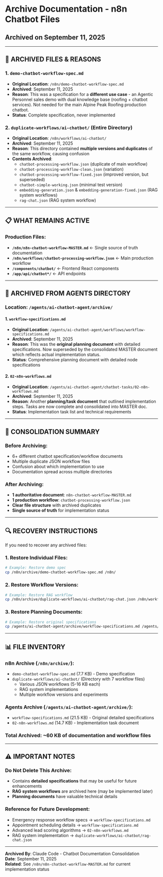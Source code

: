 # Archive Documentation - n8n Chatbot Files
## Archived on September 11, 2025

---

## 📁 **ARCHIVED FILES & REASONS**

### **1. `demo-chatbot-workflow-spec.md`**
- **Original Location**: `/n8n/demo-chatbot-workflow-spec.md`
- **Archived**: September 11, 2025
- **Reason**: This was a specification for a **different use case** - an Agentic Personnel sales demo with dual knowledge base (roofing + chatbot services). Not needed for the main Alpine Peak Roofing production chatbot.
- **Status**: Complete specification, never implemented

### **2. `duplicate-workflows/ai-chatbot/` (Entire Directory)**
- **Original Location**: `/n8n/workflows/ai-chatbot/`
- **Archived**: September 11, 2025
- **Reason**: This directory contained **multiple versions and duplicates** of the same workflow, causing confusion
- **Contents Archived**:
  - `chatbot-processing-workflow.json` (duplicate of main workflow)
  - `chatbot-processing-workflow-clean.json` (variation)
  - `chatbot-processing-workflow-fixed.json` (improved version, but superseded)
  - `chatbot-simple-working.json` (minimal test version)
  - `embedding-generation.json` & `embedding-generation-fixed.json` (RAG system workflows)
  - `rag-chat.json` (RAG system workflow)

---

## 📋 **WHAT REMAINS ACTIVE**

### **Production Files**:
- **`/n8n/n8n-chatbot-workflow-MASTER.md`** ← Single source of truth documentation
- **`/n8n/workflows/chatbot-processing-workflow.json`** ← Main production workflow
- **`/components/chatbot/`** ← Frontend React components  
- **`/app/api/chatbot*/`** ← API endpoints

---

## 🔄 **ARCHIVED FROM AGENTS DIRECTORY**

### **Location**: `/agents/ai-chatbot-agent/archive/`

#### **1. `workflow-specifications.md`**
- **Original Location**: `/agents/ai-chatbot-agent/workflows/workflow-specifications.md`
- **Archived**: September 11, 2025
- **Reason**: This was the **original planning document** with detailed specifications. Now superseded by the consolidated MASTER document which reflects actual implementation status.
- **Status**: Comprehensive planning document with detailed node specifications

#### **2. `02-n8n-workflows.md`**
- **Original Location**: `/agents/ai-chatbot-agent/chatbot-tasks/02-n8n-workflows.md`  
- **Archived**: September 11, 2025
- **Reason**: Another **planning/task document** that outlined implementation steps. Tasks are now complete and consolidated into MASTER doc.
- **Status**: Implementation task list and technical requirements

---

## 🎯 **CONSOLIDATION SUMMARY**

### **Before Archiving**:
- 6+ different chatbot specification/workflow documents
- Multiple duplicate JSON workflow files
- Confusion about which implementation to use
- Documentation spread across multiple directories

### **After Archiving**:
- **1 authoritative document**: `n8n-chatbot-workflow-MASTER.md`
- **1 production workflow**: `chatbot-processing-workflow.json`
- **Clear file structure** with archived duplicates
- **Single source of truth** for implementation status

---

## 🔍 **RECOVERY INSTRUCTIONS**

If you need to recover any archived files:

### **1. Restore Individual Files**:
```bash
# Example: Restore demo spec
cp /n8n/archive/demo-chatbot-workflow-spec.md /n8n/
```

### **2. Restore Workflow Versions**:
```bash
# Example: Restore RAG workflow
cp /n8n/archive/duplicate-workflows/ai-chatbot/rag-chat.json /n8n/workflows/
```

### **3. Restore Planning Documents**:
```bash
# Example: Restore original specifications  
cp /agents/ai-chatbot-agent/archive/workflow-specifications.md /agents/ai-chatbot-agent/workflows/
```

---

## 📊 **FILE INVENTORY**

### **n8n Archive (`/n8n/archive/`)**:
- `demo-chatbot-workflow-spec.md` (7.7 KB) - Demo specification
- `duplicate-workflows/ai-chatbot/` (Directory with 7 workflow files)
  - Various JSON workflows (5-16 KB each)
  - RAG system implementations
  - Multiple workflow versions and experiments

### **Agents Archive (`/agents/ai-chatbot-agent/archive/`)**:
- `workflow-specifications.md` (21.5 KB) - Original detailed specifications
- `02-n8n-workflows.md` (14.7 KB) - Implementation task document

### **Total Archived**: ~60 KB of documentation and workflow files

---

## ⚠️ **IMPORTANT NOTES**

### **Do Not Delete This Archive**:
- Contains **detailed specifications** that may be useful for future enhancements
- **RAG system workflows** are archived here (may be implemented later)
- **Planning documents** have valuable technical details

### **Reference for Future Development**:
- Emergency response workflow specs → `workflow-specifications.md`
- Appointment scheduling details → `workflow-specifications.md` 
- Advanced lead scoring algorithms → `02-n8n-workflows.md`
- RAG system implementation → `duplicate-workflows/ai-chatbot/rag-chat.json`

---

**Archived By**: Claude Code - Chatbot Documentation Consolidation  
**Date**: September 11, 2025  
**Related**: See `/n8n/n8n-chatbot-workflow-MASTER.md` for current implementation status
